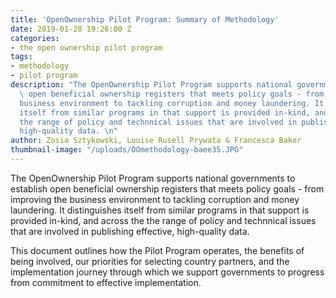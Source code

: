 ```yaml
---
title: 'OpenOwnership Pilot Program: Summary of Methodology'
date: 2019-01-28 19:26:00 Z
categories:
- the open ownership pilot program
tags:
- methodology
- pilot program
description: "The OpenOwnership Pilot Program supports national governments to establish
  \ open beneficial ownership registers that meets policy goals - from improving the
  business environment to tackling corruption and money laundering. It distinguishes
  itself from similar programs in that support is provided in-kind, and across the
  the range of policy and technnical issues that are involved in publishing effective,
  high-quality data. \n"
author: Zosia Sztykowski, Louise Rusell Prywata & Francesca Baker
thumbnail-image: "/uploads/OOmethodology-baee35.JPG"
---
```


The OpenOwnership Pilot Program supports national governments to establish  open beneficial ownership registers that meets policy goals - from improving the business environment to tackling corruption and money laundering. It distinguishes itself from similar programs in that support is provided in-kind, and across the the range of policy and technnical issues that are involved in publishing effective, high-quality data. 

This document outlines how the Pilot Program operates, the benefits of being involved, our priorities for selecting country partners, and the implementation journey through which we support governments to progress from commitment to effective implementation.